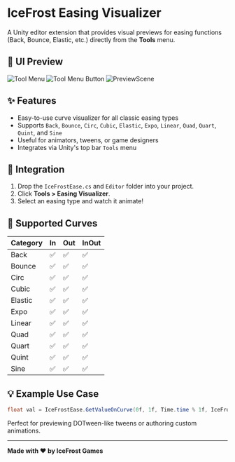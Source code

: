 # IceFrost Easing Visualizer

A Unity editor extension that provides visual previews for easing functions (Back, Bounce, Elastic, etc.) directly from the **Tools** menu.

## 📸 UI Preview
![Tool Menu](https://github.com/user-attachments/assets/cac7040f-b5b2-4d63-a3dd-64bdeda96686)
![Tool Menu Button](https://github.com/user-attachments/assets/77eef1cf-3341-442c-be24-fa339be99887)
![PreviewScene](https://github.com/user-attachments/assets/a162ec9a-1088-4441-99c9-e86eadf42362)

## ✨ Features

- Easy-to-use curve visualizer for all classic easing types
- Supports `Back`, `Bounce`, `Circ`, `Cubic`, `Elastic`, `Expo`, `Linear`, `Quad`, `Quart`, `Quint`, and `Sine`
- Useful for animators, tweens, or game designers
- Integrates via Unity's top bar `Tools` menu

## 🧩 Integration

1. Drop the `IceFrostEase.cs` and `Editor` folder into your project.
2. Click **Tools > Easing Visualizer**.
3. Select an easing type and watch it animate!

## 🧪 Supported Curves

| Category | In | Out | InOut |
|---------|----|-----|--------|
| Back    | ✅  | ✅  | ✅     |
| Bounce  | ✅  | ✅  | ✅     |
| Circ    | ✅  | ✅  | ✅     |
| Cubic   | ✅  | ✅  | ✅     |
| Elastic | ✅  | ✅  | ✅     |
| Expo    | ✅  | ✅  | ✅     |
| Linear  | ✅  | ✅  | ✅     |
| Quad    | ✅  | ✅  | ✅     |
| Quart   | ✅  | ✅  | ✅     |
| Quint   | ✅  | ✅  | ✅     |
| Sine    | ✅  | ✅  | ✅     |

## 💡 Example Use Case

```csharp
float val = IceFrostEase.GetValueOnCurve(0f, 1f, Time.time % 1f, IceFrostEase.IceFrostEases.CubicInOut);
```

Perfect for previewing DOTween-like tweens or authoring custom animations.

---

**Made with ❤️ by IceFrost Games**
